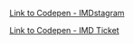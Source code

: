 [Link to Codepen - IMDstagram](https://codepen.io/RubenPieters/pen/LayEPY?editors=1100)

[Link to Codepen - IMD Ticket](https://codepen.io/RubenPieters/pen/GemRrR?editors=1100)
